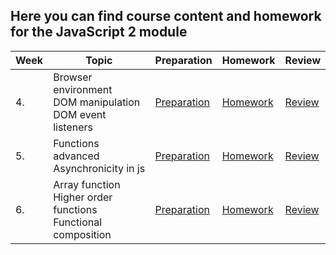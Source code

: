 ## Here you can find course content and homework for the JavaScript 2 module   

| Week | Topic | Preparation | Homework | Review |
| ---- | --------------------------------------------------------------------------------------------------------------------------------------------------------------------------------------------- | -------------------------------------------------------------------------------------------------------------------- | --------------------------------------- | ------------------------------------------------------------------------ |
| 4.   | Browser environment<br>DOM manipulation <br> DOM event listeners | [Preparation](/JavaScript2/Week4/preparation.md) | [Homework](/JavaScript2/Week4/homework.md) | [Review](/JavaScript2/Week4/review.md) |
| 5.   | Functions advanced <br> Asynchronicity in js | [Preparation](/JavaScript2/Week5/preparation.md) | [Homework](/JavaScript2/Week5/homework.md)   | [Review](/JavaScript2/Week5/review.md)|
| 6.   | Array function <br> Higher order functions <br> Functional composition| [Preparation](/JavaScript2/Week6/preparation.md) | [Homework](/JavaScript2/Week6/homework.md) | [Review](/JavaScript2/Week6/review.md)